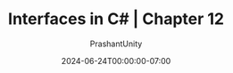 ---
title: "Interfaces in C# | Chapter 12"
author: ["PrashantUnity"]
weight: 112
date: 2024-06-24T00:00:00-07:00
lastmod: 2024-06-24T23:59:59-07:00
dateString: June 2024  
description: "Learn about C# interfaces - contracts that define methods and properties that implementing classes must provide, with examples and best practices"
#canonicalURL: "https://canonical.url/to/page"
cover:
    image: "cover.jpg" # image path/url
    alt: "Download Logo" # alt text
    #caption: "Optical Character Recognition"  #display caption under cover 

tags: [ "NET","C Sharp", "Chapter 12","Linear Data"]
keywords: [ "Code Fry Dev", "codefrydev", "CFD","NET","C Sharp","Chapter 12","Linear Data"]
draft: true #make this false to publicly Available
---